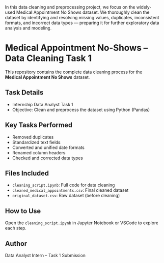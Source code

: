 In this data cleaning and preprocessing project, we focus on the widely-used Medical Appointment No Shows dataset. We thoroughly clean the dataset by identifying and resolving missing values, duplicates, inconsistent formats, and incorrect data types — preparing it for further exploratory data analysis and modeling.

# Medical Appointment No-Shows – Data Cleaning Task 1

This repository contains the complete data cleaning process for the **Medical Appointment No Shows** dataset.

## Task Details

- Internship Data Analyst Task 1
- Objective: Clean and preprocess the dataset using Python (Pandas)

## Key Tasks Performed

- Removed duplicates
- Standardized text fields
- Converted and unified date formats
- Renamed column headers
- Checked and corrected data types

## Files Included

- `cleaning_script.ipynb`: Full code for data cleaning
- `cleaned_medical_appointments.csv`: Final cleaned dataset
- `original_dataset.csv`: Raw dataset (before cleaning)

## How to Use

Open the `cleaning_script.ipynb` in Jupyter Notebook or VSCode to explore each step.

## Author

Data Analyst Intern – Task 1 Submission
